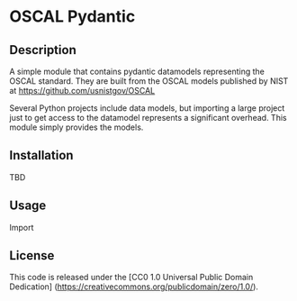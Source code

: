 # OSCAL Pydantic

## Description
A simple module that contains pydantic datamodels representing the OSCAL standard. They are built from the OSCAL models published by NIST at https://github.com/usnistgov/OSCAL

Several Python projects include data models, but importing a large project just to get access to the datamodel represents a significant overhead. This module simply provides the models.

## Installation

TBD

## Usage

Import 

## License

This code is released under the [CC0 1.0 Universal Public Domain Dedication] (https://creativecommons.org/publicdomain/zero/1.0/).